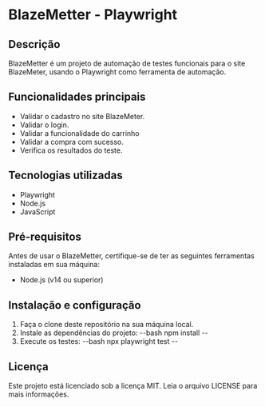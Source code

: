 # BlazeMetter - Playwright

## Descrição
BlazeMetter é um projeto de automação de testes funcionais para o site BlazeMeter, usando o Playwright como ferramenta de automação.

## Funcionalidades principais
- Validar o cadastro no site BlazeMeter.
- Validar o login.
- Validar a funcionalidade do carrinho
- Validar a compra com sucesso.
- Verifica os resultados do teste.

## Tecnologias utilizadas
- Playwright
- Node.js
- JavaScript

## Pré-requisitos
Antes de usar o BlazeMetter, certifique-se de ter as seguintes ferramentas instaladas em sua máquina:
- Node.js (v14 ou superior)

## Instalação e configuração
1. Faça o clone deste repositório na sua máquina local.
2. Instale as dependências do projeto:
--bash
npm install
--
3. Execute os testes:
--bash
npx playwright test
--

## Licença
Este projeto está licenciado sob a licença MIT. Leia o arquivo LICENSE para mais informações.

